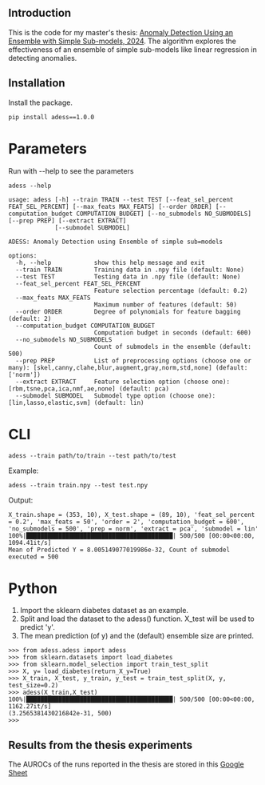 ## Introduction
This is the code for my master's thesis: <a href="Master Thesis with affidavit.pdf">Anomaly Detection Using an Ensemble with Simple Sub-models, 2024</a>.
The algorithm explores the effectiveness of an ensemble of simple sub-models like linear regression in detecting anomalies.


## Installation
Install the package.
```
pip install adess==1.0.0
```


# Parameters
Run with --help to see the parameters
```
adess --help
```
```
usage: adess [-h] --train TRAIN --test TEST [--feat_sel_percent FEAT_SEL_PERCENT] [--max_feats MAX_FEATS] [--order ORDER] [--computation_budget COMPUTATION_BUDGET] [--no_submodels NO_SUBMODELS] [--prep PREP] [--extract EXTRACT]
             [--submodel SUBMODEL]

ADESS: Anomaly Detection using Ensemble of simple sub=models

options:
  -h, --help            show this help message and exit
  --train TRAIN         Training data in .npy file (default: None)
  --test TEST           Testing data in .npy file (default: None)
  --feat_sel_percent FEAT_SEL_PERCENT
                        Feature selection percentage (default: 0.2)
  --max_feats MAX_FEATS
                        Maximum number of features (default: 50)
  --order ORDER         Degree of polynomials for feature bagging (default: 2)
  --computation_budget COMPUTATION_BUDGET
                        Computation budget in seconds (default: 600)
  --no_submodels NO_SUBMODELS
                        Count of submodels in the ensemble (default: 500)
  --prep PREP           List of preprocessing options (choose one or many): [skel,canny,clahe,blur,augment,gray,norm,std,none] (default: ['norm'])
  --extract EXTRACT     Feature selection option (choose one): [rbm,tsne,pca,ica,nmf,ae,none] (default: pca)
  --submodel SUBMODEL   Submodel type option (choose one): [lin,lasso,elastic,svm] (default: lin)
```


# CLI

```
adess --train path/to/train --test path/to/test
```

Example:
```
adess --train train.npy --test test.npy
```
Output:
```
X_train.shape = (353, 10), X_test.shape = (89, 10), 'feat_sel_percent = 0.2', 'max_feats = 50', 'order = 2', 'computation_budget = 600', 'no_submodels = 500', 'prep = norm', 'extract = pca', 'submodel = lin'
100%|█████████████████████████████████████████| 500/500 [00:00<00:00, 1094.41it/s]
Mean of Predicted Y = 8.005149077019986e-32, Count of submodel executed = 500
```


# Python
1. Import the sklearn diabetes dataset as an example.
2. Split and load the dataset to the adess() function. X_test will be used to predict 'y'.
3. The mean prediction (of y) and the (default) ensemble size are printed.

```
>>> from adess.adess import adess
>>> from sklearn.datasets import load_diabetes
>>> from sklearn.model_selection import train_test_split
>>> X, y= load_diabetes(return_X_y=True)
>>> X_train, X_test, y_train, y_test = train_test_split(X, y, test_size=0.2)
>>> adess(X_train,X_test)
100%|█████████████████████████████████████████| 500/500 [00:00<00:00, 1162.27it/s]
(3.2565381430216842e-31, 500)
>>> 
```


## Results from the thesis experiments
The AUROCs of the runs reported in the thesis are stored in this <a href="https://docs.google.com/spreadsheets/d/1lLax3dy0JjQOxW_wwGM35UwRHdO8CJlR9QSlvxNbVNc/edit?usp=sharing">Google Sheet</a>
